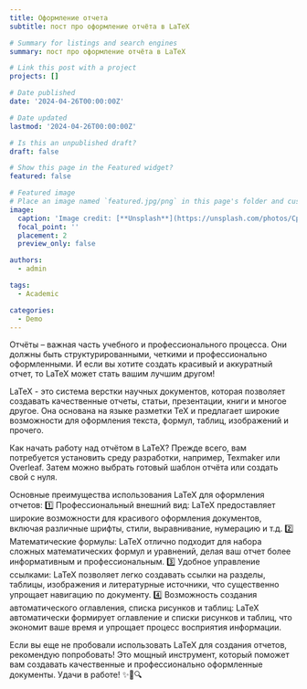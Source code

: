 ```yaml
---
title: Оформление отчета
subtitle: пост про оформление отчёта в LaTeX

# Summary for listings and search engines
summary: пост про оформление отчёта в LaTeX

# Link this post with a project
projects: []

# Date published
date: '2024-04-26T00:00:00Z'

# Date updated
lastmod: '2024-04-26T00:00:00Z'

# Is this an unpublished draft?
draft: false

# Show this page in the Featured widget?
featured: false

# Featured image
# Place an image named `featured.jpg/png` in this page's folder and customize its options here.
image:
  caption: 'Image credit: [**Unsplash**](https://unsplash.com/photos/CpkOjOcXdUY)'
  focal_point: ''
  placement: 2
  preview_only: false

authors:
  - admin

tags:
  - Academic

categories:
  - Demo
---
```


Отчёты – важная часть учебного и профессионального процесса. Они должны быть структурированными, четкими и профессионально оформленными. И если вы хотите создать красивый и аккуратный отчет, то LaTeX может стать вашим лучшим другом!

LaTeX - это система верстки научных документов, которая позволяет создавать качественные отчеты, статьи, презентации, книги и многое другое. Она основана на языке разметки TeX и предлагает широкие возможности для оформления текста, формул, таблиц, изображений и прочего.

Как начать работу над отчётом в LaTeX? Прежде всего, вам потребуется установить среду разработки, например, Texmaker или Overleaf. Затем можно выбрать готовый шаблон отчёта или создать свой с нуля.

Основные преимущества использования LaTeX для оформления отчетов:
1️⃣ Профессиональный внешний вид: LaTeX предоставляет широкие возможности для красивого оформления документов, включая различные шрифты, стили, выравнивание, нумерацию и т.д.
2️⃣ Математические формулы: LaTeX отлично подходит для набора сложных математических формул и уравнений, делая ваш отчет более информативным и профессиональным.
3️⃣ Удобное управление ссылками: LaTeX позволяет легко создавать ссылки на разделы, таблицы, изображения и литературные источники, что существенно упрощает навигацию по документу.
4️⃣ Возможность создания автоматического оглавления, списка рисунков и таблиц: LaTeX автоматически формирует оглавление и списки рисунков и таблиц, что экономит ваше время и упрощает процесс восприятия информации.

Если вы еще не пробовали использовать LaTeX для создания отчетов, рекомендую попробовать! Это мощный инструмент, который поможет вам создавать качественные и профессионально оформленные документы. Удачи в работе! ✨📄🔍

